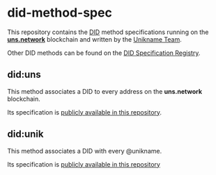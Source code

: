 # did-method-spec

This repository contains the [DID](https://www.w3.org/TR/did-core/) method specifications running on the [**uns.network**](https://docs.uns.network/) blockchain and written by the [Unikname Team](https://www.unikname.com/en/about-team/).

Other DID methods can be found on the [DID Specification Registry](https://w3c.github.io/did-spec-registries/#did-methods).

## did:uns

This method associates a DID to every address on the **uns.network** blockchain.

Its specification is [publicly available in this repository](did-uns/UNS-DID-Specification.md).

## did:unik

This method associates a DID with every @unikname.

Its specification is [publicly available in this repository](/did-unik/UNIK-DID-Specification.md)
